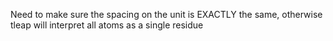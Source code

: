 Need to make sure the spacing on the unit is EXACTLY the same, otherwise tleap will interpret all atoms as a single residue